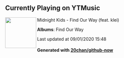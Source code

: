 ## Currently Playing on YTMusic

[<img align="left" width="100" src="https://lh3.googleusercontent.com/OeLfUW-JcqY8dJlKe7xSmFaEBbSSjRX0hvzquXgKU0llTWK08cvQsNUKfc8Ti9Pf-VNMEH7jQViX_2rr6w">](https://music.youtube.com/channel/UCl0u3Lz68nAtlJMt6HQ3Gzw)

Midnight Kids - Find Our Way (feat. klei)

**Albums**: Find Our Way

Last updated at 09/01/2020 15:48

#### Generated with [20chan/github-now](https://github.com/20chan/github-now)


<!--
**20chan/20chan** is a ✨ _special_ ✨ repository because its `README.md` (this file) appears on your GitHub profile.

Here are some ideas to get you started:

- 🔭 I’m currently working on ...
- 🌱 I’m currently learning ...
- 👯 I’m looking to collaborate on ...
- 🤔 I’m looking for help with ...
- 💬 Ask me about ...
- 📫 How to reach me: ...
- 😄 Pronouns: ...
- ⚡ Fun fact: ...
-->
